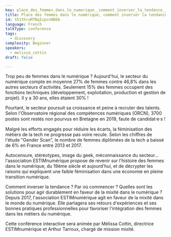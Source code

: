 ```yaml
---
key: place_des_femmes_dans_le_numerique__comment_inverser_la_tendance__
title: Place des femmes dans le numérique, comment inverser la tendance ?
id: th1thruM7NqIzpcnHD6b
language: French
talkType: conference
tags:
  - discovery
complexity: Beginner
speakers:
  - melissa_cottin
draft: false

---
```


Trop peu de femmes dans le numérique ? Aujourd'hui, le secteur du numérique compte en moyenne 27% de femmes contre 46,8% dans les autres secteurs d'activités. Seulement 15% des femmes occupent des fonctions techniques (développement, exploitation, production et gestion de projet). Il y a 30 ans, elles étaient 30% !

Pourtant, le secteur poursuit sa croissance et peine à recruter des talents. Selon l'Observatoire régional des compétences numériques (ORCN), 3700 postes sont restés non pourvus en Bretagne en 2019, faute de candidat⸱e⸱s ! 

Malgré les efforts engagés pour réduire les écarts, la féminisation des métiers de la tech ne progresse pas voire recule. Selon les chiffres de l'étude "Gender Scan", le nombre de femmes diplômées de la tech a baissé de 6% en France entre 2013 et 2017. 

Autocensure, stéréotypes, image du geek, méconnaissance du secteur... l'association ESTIMnumérique propose de revenir sur l'histoire des femmes dans le numérique, du 19ème siècle et aujourd'hui, et de décrypter les raisons qui expliquent une faible féminisation dans une économie en pleine transition numérique.

Comment inverser la tendance ? Par où commencer ? Quelles sont les solutions pour agir durablement en faveur de la mixité dans le numérique ? Depuis 2017, l'association ESTIMnumérique agit en faveur de la mixité dans le monde du numérique. Elle partagera ses retours d'expériences et ses bonnes pratiques professionnelles pour favoriser l'intégration des femmes dans les métiers du numérique.

Cette conférence interactive sera animée par Mélissa Cottin, directrice ESTIMnumérique et Arthur Tarroux, chargé de mission mixité.